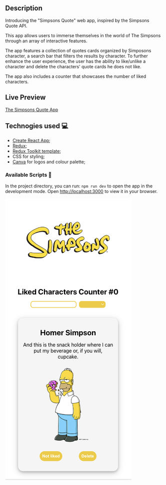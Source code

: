 ## Description
Introducing the "Simpsons Quote" web app, inspired by the Simpsons Quote API. 

This app allows users to immerse themselves in the world of The Simpsons through an array of interactive features.

The app features a collection of quotes cards organized by Simposons character, a search bar that filters the results by character. 
To further enhance the user experience, the user has the ability to like/unlike a character and delete the characters' quote cards he does not like. 

The app also includes a counter that showcases the number of liked characters.

## Live Preview
[The Simpsons Quote App](https://64c0db04ff0b953f9e57e4e6--glowing-druid-27993b.netlify.app/)

## Technogies used :computer:
- [Create React App](https://github.com/facebook/create-react-app);
- [Redux](https://redux.js.org/);
- [Redux Toolkit template](https://redux-toolkit.js.org/);
- CSS for styling;
- [Canva](https://www.canva.com/en_gb/) for logos and colour palette;

### Available Scripts :open_file_folder:
In the project directory, you can run: `npm run dev` to open the app in the development mode. Open [http://localhost:3000](http://localhost:3000) to view it in your browser.

![Alt Text](src/assets/Simpsons-screenshot.png)